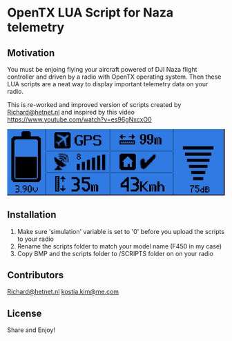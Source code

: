 # OpenTX LUA Script for Naza telemetry

## Motivation

You must be enjoing flying your aircraft powered of DJI Naza flight controller and driven by a radio with OpenTX operating system. Then these LUA scripts are a neat way to display important telemetry data on your radio. 

This is re-worked and improved version of scripts created by Richard@hetnet.nl and inspired by this video https://www.youtube.com/watch?v=es96gNxcxO0
  
![Alt text](/telemetry_dashboard.png?raw=true "Telemetry dashboard")

## Installation

1. Make sure 'simulation' variable is set to '0' before you upload the scripts to your radio
2. Rename the scripts folder to match your model name (F450 in my case)
3. Copy BMP and the scripts folder to /SCRIPTS folder on on your radio


## Contributors

Richard@hetnet.nl
kostia.kim@me.com


## License

Share and Enjoy! 